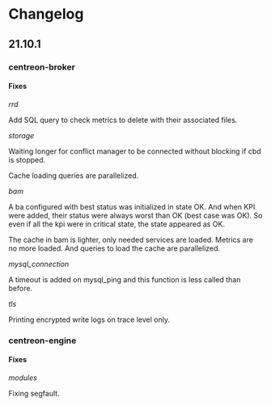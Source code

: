 # Changelog

## 21.10.1

### centreon-broker

#### Fixes

*rrd*

Add SQL query to check metrics to delete with their associated files.

*storage*

Waiting longer for conflict manager to be connected without blocking if cbd
is stopped.

Cache loading queries are parallelized.

*bam*

A ba configured with best status was initialized in state OK. And when KPI were
added, their status were always worst than OK (best case was OK). So even if all
the kpi were in critical state, the state appeared as OK.

The cache in bam is lighter, only needed services are loaded. Metrics are no
more loaded. And queries to load the cache are parallelized.

*mysql_connection*

A timeout is added on mysql\_ping and this function is less called than before.

*tls*

Printing encrypted write logs on trace level only.

### centreon-engine

#### Fixes

*modules*

Fixing segfault.
